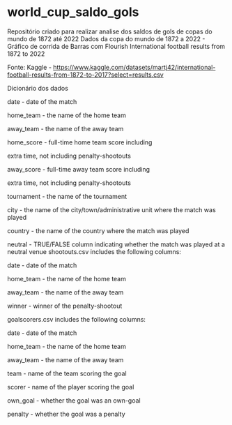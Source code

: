 # world_cup_saldo_gols
Repositório criado para realizar analise dos saldos de gols de copas do mundo de 1872 até 2022
Dados da copa do mundo de 1872 a 2022 - Gráfico de corrida de Barras com Flourish
International football results from 1872 to 2022

Fonte: Kaggle - https://www.kaggle.com/datasets/martj42/international-football-results-from-1872-to-2017?select=results.csv

Dicionário dos dados

date - date of the match

home_team - the name of the home team

away_team - the name of the away team

home_score - full-time home team score including

extra time, not including penalty-shootouts

away_score - full-time away team score including

extra time, not including penalty-shootouts

tournament - the name of the tournament

city - the name of the city/town/administrative unit where the match was played

country - the name of the country where the match was played

neutral - TRUE/FALSE column indicating whether the match was played at a neutral venue shootouts.csv includes the following columns:

date - date of the match

home_team - the name of the home team

away_team - the name of the away team

winner - winner of the penalty-shootout

goalscorers.csv includes the following columns:

date - date of the match

home_team - the name of the home team

away_team - the name of the away team

team - name of the team scoring the goal

scorer - name of the player scoring the goal

own_goal - whether the goal was an own-goal

penalty - whether the goal was a penalty
